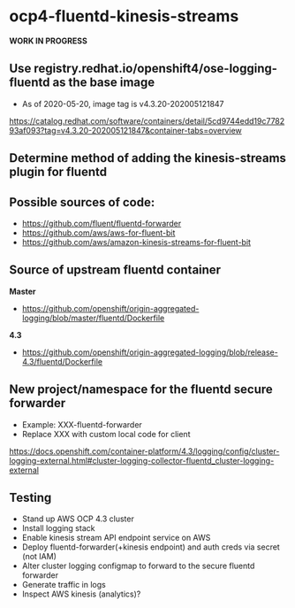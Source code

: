 # ocp4-fluentd-kinesis-streams

**WORK IN PROGRESS**

## Use registry.redhat.io/openshift4/ose-logging-fluentd as the base image

* As of 2020-05-20, image tag is v4.3.20-202005121847

https://catalog.redhat.com/software/containers/detail/5cd9744edd19c778293af093?tag=v4.3.20-202005121847&container-tabs=overview

## Determine method of adding the kinesis-streams plugin for fluentd

## Possible sources of code:
* https://github.com/fluent/fluentd-forwarder
* https://github.com/aws/aws-for-fluent-bit
* https://github.com/aws/amazon-kinesis-streams-for-fluent-bit

## Source of upstream fluentd container

**Master**

* https://github.com/openshift/origin-aggregated-logging/blob/master/fluentd/Dockerfile

**4.3**

* https://github.com/openshift/origin-aggregated-logging/blob/release-4.3/fluentd/Dockerfile

## New project/namespace for the fluentd secure forwarder
* Example:  XXX-fluentd-forwarder
* Replace XXX with custom local code for client

https://docs.openshift.com/container-platform/4.3/logging/config/cluster-logging-external.html#cluster-logging-collector-fluentd_cluster-logging-external

## Testing

* Stand up AWS OCP 4.3 cluster
* Install logging stack
* Enable kinesis stream API endpoint service on AWS
* Deploy fluentd-forwarder(+kinesis endpoint) and auth creds via secret (not IAM)
* Alter cluster logging configmap to forward to the secure fluentd forwarder
* Generate traffic in logs
* Inspect AWS kinesis (analytics)?
